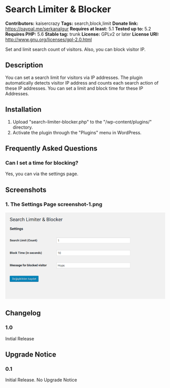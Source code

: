 # Search Limiter & Blocker
**Contributors:** kaisercrazy
**Tags:** search,block,limit
**Donate link:** https://paypal.me/serkanalgur
**Requires at least:** 5.1
**Tested up to:** 5.2
**Requires PHP:** 5.6
**Stable tag:** trunk
**License:** GPLv2 or later
**License URI:** http://www.gnu.org/licenses/gpl-2.0.html

Set and limit search count of visitors. Also, you can block visitor IP.


## Description
You can set a search limit for visitors via IP addresses. The plugin automatically detects visitor IP address and counts each search action of these IP addresses. You can set a limit and block time for these IP Addresses.


## Installation
1. Upload \"search-limiter-blocker.php\" to the \"/wp-content/plugins/\" directory.
2. Activate the plugin through the \"Plugins\" menu in WordPress.


## Frequently Asked Questions

### Can I set a time for blocking?
Yes, you can via the settings page.

## Screenshots
### 1. The Settings Page screenshot-1.png
![](screenshot-1.png)

## Changelog

### 1.0
Inıtial Release

## Upgrade Notice

### 0.1
Initial Release. No Upgrade Notice
